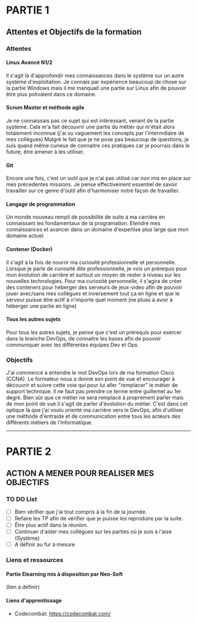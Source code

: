 # **PARTIE 1** 
## **Attentes et Objectifs de la formation**

### **Attentes**

#### **Linux Avancé N1/2**

Il s'agit là d'approfondir mes connaissances dans le système sur un autre système d'exploitation. 
Je connais par expérience beaucoup de chose sur la partie Windows mais il me manquait une partie sur Linux afin de pouvoir être plus polivalent dans ce domaine. 

#### **Scrum Master et méthode agile** 

Je ne connaissais pas ce sujet qui est intéressant, venant de la partie système. 
Cela m'a fait découvrir une partie du métier qui m'était alors totalement inconnue (j'ai vu vaguement les concepts par l'intermdiaire de mes collègues) 
Malgrè le fait que je ne pose pas beaucoup de questions, je suis quand même curieux de connaitre ces pratiques car je pourrais dans le future, être amener à les utiliser. 

#### **Git** 

Encore une fois, c'est un outil que je n'ai pas utilisé car non mis en place sur mes précedentes missions.
Je pense effectivement essentiel de savoir travailler sur ce genre d'outil afin d'harmoniser notre façon de travailler. 

#### **Langage de programmation**

Un monde nouveau rempli de possibilité de suite à ma carrière en connaissant les fondamentaux de la programation.
Etendre mes connaissances et avancer dans un domaine d'expertise plus large que mon domaine actuel. 

#### **Contener (Docker)**

Il s'agit à la fois de nourrir ma curiosité professionnelle et personnelle.
Lorsque je parle de curiosité dite professionnelle, je vois un prérequis pour mon évolution de carrière et surtout un moyen de rester à niveau sur les nouvelles technologies. Pour ma curiosité personnelle, il s'agira de créer des conteners pour héberger des serveurs de jeux-video afin de pouvoir jouer avec/sans mes collègues et inversement tout ça en ligne et que le serveur puisse être actif à n'importe quel moment (ne pluas à avoir à héberger une partie en ligne)

#### **Tous les autres sujets**

Pour tous les autres sujets, je pense que c'est un prérequis pour exercer dans la branche DevOps, de connaitre les bases afin de pouvoir communiquer avec les différentes équipes Dev et Ops. 

### **Objectifs** 

J'ai commencé à entendre le mot DevOps lors de ma formation Cisco (CCNA).
Le formateur nous a donné son point de vue et encourager à découvrir et suivre cette voie qui pour lui aller "remplacer" le métier de support technique.
Il ne faut pas prendre ce terme entre guillemet au 1er degré. Bien sûr que ce métier ne sera remplacé à proprement parler mais de mon point de vue il s'agit de parler d'évolution du métier.
C'est dans cet optique là que j'ai voulu orienté ma carrière vers le DevOps, afin d'utiliser une méthode d'entraide et de communication entre tous les acteurs des différents métiers de l'informatique.

***

# **PARTIE 2**

## **ACTION A MENER POUR REALISER MES OBJECTIFS**

### **TO DO List** 

- [ ] Bien vérifier que j'ai tout compris à la fin de la journée. 
- [ ] Refaire les TP afin de vérifier que je puisse les reproduire par la suite.
- [ ] Être plus actif dans la réunion.
- [ ] Continuer d'aider mes collégues sur les parties où je suis à l'aise (Système)
- [ ] A définir au fur à mesure

### **Liens et ressources**

#### **Partie Elearning mis à disposition par Neo-Soft** 

(lien à définir)

#### **Liens d'apprentissage**

- Codecombat:
<https://codecombat.com/>



